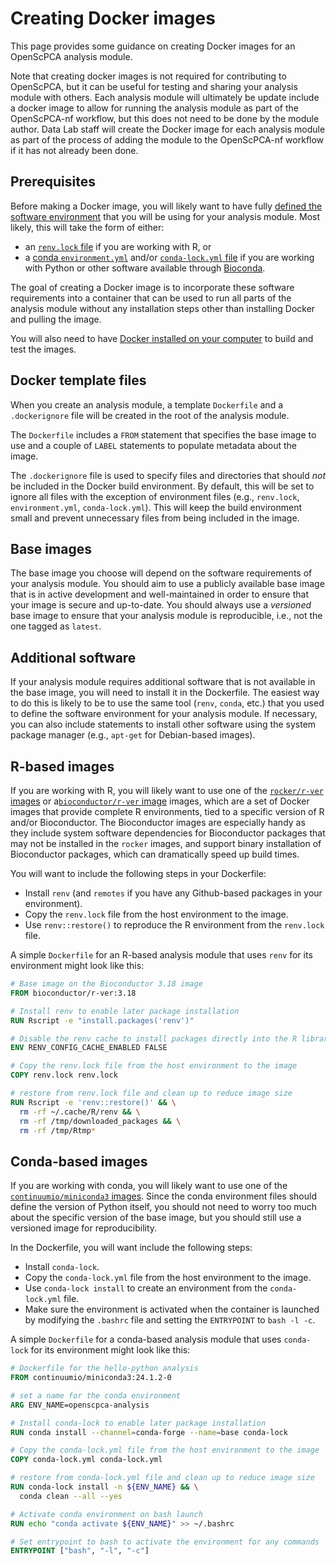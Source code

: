 # Creating Docker images

This page provides some guidance on creating Docker images for an OpenScPCA analysis module.

Note that creating docker images is not required for contributing to OpenScPCA, but it can be useful for testing and sharing your analysis module with others.
Each analysis module will ultimately be update include a docker image to allow for running the analysis module as part of the OpenScPCA-nf workflow, but this does not need to be done by the module author.
Data Lab staff will create the Docker image for each analysis module as part of the process of adding the module to the OpenScPCA-nf workflow if it has not already been done.

## Prerequisites

Before making a Docker image, you will likely want to have fully [defined the software environment](../../contributing-to-analyses/determining-requirements/determining-software-requirements.md) that you will be using for your analysis module.
Most likely, this will take the form of either:

- an [`renv.lock` file](../../contributing-to-analyses/determining-requirements/determining-software-requirements.md#determining-and-managing-software-dependencies-in-r) if you are working with R, or
- a [conda `environment.yml`](../../contributing-to-analyses/determining-requirements/determining-software-requirements.md#module-specific-conda-environments) and/or [`conda-lock.yml` file](../../contributing-to-analyses/determining-requirements/determining-software-requirements.md#freezing-dependencies-with-conda-lock) if you are working with Python or other software available through [Bioconda](https://bioconda.github.io).

The goal of creating a Docker image is to incorporate these software requirements into a container that can be used to run all parts of the analysis module without any installation steps other than installing Docker and pulling the image.

You will also need to have [Docker installed on your computer](https://docs.docker.com/engine/install/) to build and test the images.

## Docker template files

When you create an analysis module, a template `Dockerfile` and a `.dockerignore` file will be created in the root of the analysis module.

The  `Dockerfile` includes a `FROM` statement that specifies the base image to use and a couple of `LABEL` statements to populate metadata about the image.

The `.dockerignore` file is used to specify files and directories that should *not* be included in the Docker build environment.
By default, this will be set to ignore all files with the exception of environment files (e.g., `renv.lock`, `environment.yml`, `conda-lock.yml`).
This will keep the build environment small and prevent unnecessary files from being included in the image.

## Base images

The base image you choose will depend on the software requirements of your analysis module.
You should aim to use a publicly available base image that is in active development and well-maintained in order to ensure that your image is secure and up-to-date.
You should always use a *versioned* base image to ensure that your analysis module is reproducible, i.e., not the one tagged as `latest`.

## Additional software

If your analysis module requires additional software that is not available in the base image, you will need to install it in the Dockerfile.
The easiest way to do this is likely to be to use the same tool (`renv`, `conda`, etc.) that you used to define the software environment for your analysis module.
If necessary, you can also include statements to install other software using the system package manager (e.g., `apt-get` for Debian-based images).

## R-based images

If you are working with R, you will likely want to use one of the [`rocker/r-ver` images](https://hub.docker.com/r/rocker/r-ver/tags) or a[`bioconductor/r-ver` image](https://hub.docker.com/r/bioconductor/r-ver/tags) images, which are a set of Docker images that provide complete R environments, tied to a specific version of R and/or Bioconductor.
The Bioconductor images are especially handy as they include system software dependencies for Bioconductor packages that may not be installed in the `rocker` images, and support binary installation of Bioconductor packages, which can dramatically speed up build times.

You will want to include the following steps in your Dockerfile:

- Install `renv` (and `remotes` if you have any Github-based packages in your environment).
- Copy the `renv.lock` file from the host environment to the image.
- Use `renv::restore()` to reproduce the R environment from the `renv.lock` file.


A simple `Dockerfile` for an R-based analysis module that uses `renv` for its environment might look like this:

```Dockerfile
# Base image on the Bioconductor 3.18 image
FROM bioconductor/r-ver:3.18

# Install renv to enable later package installation
RUN Rscript -e "install.packages('renv')"

# Disable the renv cache to install packages directly into the R library
ENV RENV_CONFIG_CACHE_ENABLED FALSE

# Copy the renv.lock file from the host environment to the image
COPY renv.lock renv.lock

# restore from renv.lock file and clean up to reduce image size
RUN Rscript -e 'renv::restore()' && \
  rm -rf ~/.cache/R/renv && \
  rm -rf /tmp/downloaded_packages && \
  rm -rf /tmp/Rtmp*
```


## Conda-based images

If you are working with conda, you will likely want to use one of the [`continuumio/miniconda3` images](https://hub.docker.com/r/continuumio/miniconda3/tags).
Since the conda environment files should define the version of Python itself, you should not need to worry too much about the specific version of the base image, but you should still use a versioned image for reproducibility.

In the Dockerfile, you will want include the following steps:

- Install `conda-lock`.
- Copy the `conda-lock.yml` file from the host environment to the image.
- Use `conda-lock install` to create an environment from the `conda-lock.yml` file.
- Make sure the environment is activated when the container is launched by modifying the `.bashrc` file and setting the `ENTRYPOINT` to `bash -l -c`.

A simple `Dockerfile` for a conda-based analysis module that uses `conda-lock` for its environment might look like this:

```Dockerfile
# Dockerfile for the hello-python analysis
FROM continuumio/miniconda3:24.1.2-0

# set a name for the conda environment
ARG ENV_NAME=openscpca-analysis

# Install conda-lock to enable later package installation
RUN conda install --channel=conda-forge --name=base conda-lock

# Copy the conda-lock.yml file from the host environment to the image
COPY conda-lock.yml conda-lock.yml

# restore from conda-lock.yml file and clean up to reduce image size
RUN conda-lock install -n ${ENV_NAME} && \
  conda clean --all --yes

# Activate conda environment on bash launch
RUN echo "conda activate ${ENV_NAME}" >> ~/.bashrc

# Set entrypoint to bash to activate the environment for any commands
ENTRYPOINT ["bash", "-l", "-c"]
```

